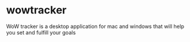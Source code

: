 # wowtracker
WoW tracker is a desktop application for mac and windows that will help you set and fulfill your goals
